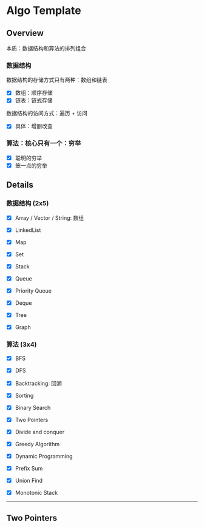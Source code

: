 # Algo Template
## Overview
本质：数据结构和算法的排列组合

### 数据结构
数据结构的存储方式只有两种：数组和链表
- [x] 数组：顺序存储
- [x] 链表：链式存储

数据结构的访问方式：遍历 + 访问
- [x] 具体：增删改查

### 算法：核心只有一个：穷举
- [x] 聪明的穷举
- [x] 笨一点的穷举

## Details
### 数据结构 (2x5)
- [x] Array / Vector / String: 数组
- [x] LinkedList

- [x] Map
- [x] Set

- [x] Stack
- [x] Queue

- [x] Priority Queue
- [x] Deque

- [x] Tree
- [x] Graph

### 算法 (3x4)
- [x] BFS
- [x] DFS
- [x] Backtracking: 回溯

- [x] Sorting
- [x] Binary Search
- [x] Two Pointers

- [x] Divide and conquer
- [x] Greedy Algorithm 
- [x] Dynamic Programming

- [x] Prefix Sum
- [x] Union Find
- [x] Monotonic Stack

---

## Two Pointers
